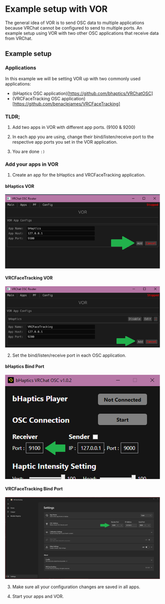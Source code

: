 # Example setup with VOR

The general idea of VOR is to send OSC data to multiple applications because VRChat cannot be configured to send to multiple ports.
An example setup using VOR with two other OSC applications that receive data from VRChat.

## Example setup

### Applications

In this example we will be setting VOR up with two commonly used applications:
- (bHaptics OSC application)[https://github.com/bhaptics/VRChatOSC]
- (VRCFaceTracking OSC application)[https://github.com/benaclejames/VRCFaceTracking]

### TLDR;

1. Add two apps in VOR with different app ports. (9100 & 9200)

2. In each app you are using, change their bind/listen/receive port to the respective app ports you set in the VOR application.

3. You are done `:)`

### Add your apps in VOR

1. Create an app for the bHaptics and VRCFaceTracking application.

#### bHaptics VOR

![Add bHaptics app to VOR](../images/bhapticsexampleapp.png)

#### VRCFaceTracking VOR

![Add VRCFaceTracking app to VOR](../images/vrcftexampleapp.png)

2. Set the bind/listen/receive port in each OSC application.

#### bHaptics Bind Port

![Change bHaptics bind port](../images/bhapticsbindport.png)

#### VRCFaceTracking Bind Port

![Change VRCFT bind port](../images/vrcftbindport.png)

3. Make sure all your configuration changes are saved in all apps.

4. Start your apps and VOR.